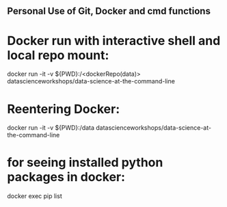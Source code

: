 ## Personal Use of Git, Docker and cmd functions

# Docker run with interactive shell and local repo mount:
docker run -it -v ${PWD}:/<dockerRepo(data)> datascienceworkshops/data-science-at-the-command-line <p>
  
# Reentering Docker:
docker run -it -v ${PWD}:/data datascienceworkshops/data-science-at-the-command-line <p>
  
# for seeing installed python packages in docker:
docker exec <container ID> pip list
  
  
  

